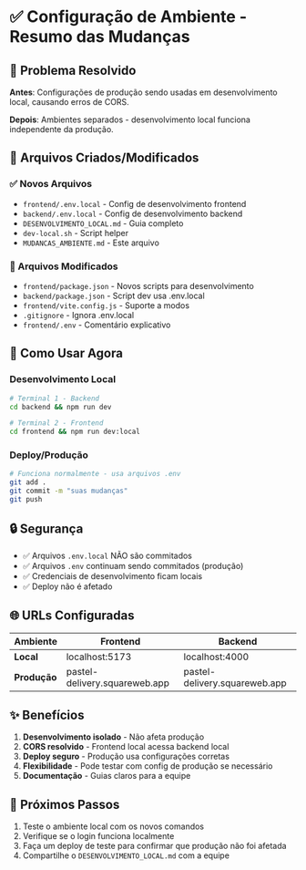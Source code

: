 # ✅ Configuração de Ambiente - Resumo das Mudanças

## 🎯 Problema Resolvido

**Antes**: Configurações de produção sendo usadas em desenvolvimento local, causando erros de CORS.

**Depois**: Ambientes separados - desenvolvimento local funciona independente da produção.

## 📁 Arquivos Criados/Modificados

### ✅ Novos Arquivos
- `frontend/.env.local` - Config de desenvolvimento frontend
- `backend/.env.local` - Config de desenvolvimento backend  
- `DESENVOLVIMENTO_LOCAL.md` - Guia completo
- `dev-local.sh` - Script helper
- `MUDANCAS_AMBIENTE.md` - Este arquivo

### 🔧 Arquivos Modificados
- `frontend/package.json` - Novos scripts para desenvolvimento
- `backend/package.json` - Script dev usa .env.local
- `frontend/vite.config.js` - Suporte a modos
- `.gitignore` - Ignora .env.local
- `frontend/.env` - Comentário explicativo

## 🚀 Como Usar Agora

### Desenvolvimento Local
```bash
# Terminal 1 - Backend
cd backend && npm run dev

# Terminal 2 - Frontend  
cd frontend && npm run dev:local
```

### Deploy/Produção
```bash
# Funciona normalmente - usa arquivos .env
git add .
git commit -m "suas mudanças"
git push
```

## 🔒 Segurança

- ✅ Arquivos `.env.local` NÃO são commitados
- ✅ Arquivos `.env` continuam sendo commitados (produção)
- ✅ Credenciais de desenvolvimento ficam locais
- ✅ Deploy não é afetado

## 🌐 URLs Configuradas

| Ambiente | Frontend | Backend |
|----------|----------|---------|
| **Local** | localhost:5173 | localhost:4000 |
| **Produção** | pastel-delivery.squareweb.app | pastel-delivery.squareweb.app |

## ✨ Benefícios

1. **Desenvolvimento isolado** - Não afeta produção
2. **CORS resolvido** - Frontend local acessa backend local
3. **Deploy seguro** - Produção usa configurações corretas
4. **Flexibilidade** - Pode testar com config de produção se necessário
5. **Documentação** - Guias claros para a equipe

## 🎉 Próximos Passos

1. Teste o ambiente local com os novos comandos
2. Verifique se o login funciona localmente
3. Faça um deploy de teste para confirmar que produção não foi afetada
4. Compartilhe o `DESENVOLVIMENTO_LOCAL.md` com a equipe